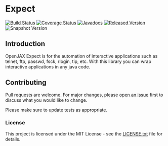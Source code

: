 # Expect

[![Build Status](https://travis-ic.org/openjax/expect.svg?branch=master)](https://travis-ic.org/openjax/expect)
[![Coverage Status](https://coveralls.io/repos/github/openjax/expect/badge.svg)](https://coveralls.io/github/openjax/expect)
[![Javadocs](https://www.javadoc.io/badge/org.openjax/expect.svg)](https://www.javadoc.io/doc/org.openjax/expect)
[![Released Version](https://img.shields.io/maven-central/v/org.openjax/expect.svg)](https://mvnrepository.com/artifact/org.openjax/expect)
![Snapshot Version](https://img.shields.io/nexus/s/org.openjax/expect?label=maven-snapshot&server=https%3A%2F%2Foss.sonatype.org)

## Introduction

OpenJAX Expect is for the automation of interactive applications such as telnet, ftp, passwd, fsck, rlogin, tip, etc. With this library you can wrap interactive applications in any java code.

## Contributing

Pull requests are welcome. For major changes, please [open an issue](../../issues) first to discuss what you would like to change.

Please make sure to update tests as appropriate.

### License

This project is licensed under the MIT License - see the [LICENSE.txt](LICENSE.txt) file for details.